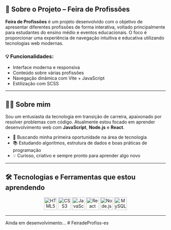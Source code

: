 

## 🧠 Sobre o Projeto – Feira de Profissões

**Feira de Profissões** é um projeto desenvolvido com o objetivo de apresentar diferentes profissões de forma interativa, voltado principalmente para estudantes do ensino médio e eventos educacionais. O foco é proporcionar uma experiência de navegação intuitiva e educativa utilizando tecnologias web modernas.

### 💡 Funcionalidades:
- Interface moderna e responsiva
- Conteúdo sobre várias profissões
- Navegação dinâmica com Vite + JavaScript
- Estilização com SCSS

---

## 🧑‍💻 Sobre mim

Sou um entusiasta da tecnologia em transição de carreira, apaixonado por resolver problemas com código. Atualmente estou focado em aprender desenvolvimento web com **JavaScript**, **Node.js** e **React**.

- 🔎 Buscando minha primeira oportunidade na área de tecnologia  
- 📚 Estudando algoritmos, estrutura de dados e boas práticas de programação  
- 💡 Curioso, criativo e sempre pronto para aprender algo novo  

---

## 🛠️ Tecnologias e Ferramentas que estou aprendendo

<div align="center">
  <img src="https://cdn.jsdelivr.net/gh/devicons/devicon/icons/html5/html5-original.svg" height="40" alt="HTML5" />
  <img src="https://cdn.jsdelivr.net/gh/devicons/devicon/icons/css3/css3-original.svg" height="40" alt="CSS3" />
  <img src="https://cdn.jsdelivr.net/gh/devicons/devicon/icons/javascript/javascript-original.svg" height="40" alt="JavaScript" />
  <img src="https://cdn.jsdelivr.net/gh/devicons/devicon/icons/react/react-original.svg" height="40" alt="React" />
  <img src="https://cdn.jsdelivr.net/gh/devicons/devicon/icons/nodejs/nodejs-original.svg" height="40" alt="Node.js" />
  <img src="https://cdn.jsdelivr.net/gh/devicons/devicon/icons/mysql/mysql-original.svg" height="40" alt="MySQL" />
</div>

---

Ainda em desenvolvimento...
#   F e i r a d e P r o f i s s - e s  
 